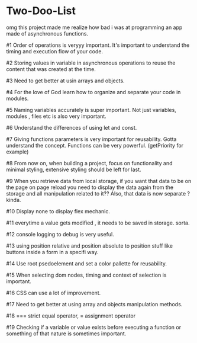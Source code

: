# Two-Doo-List

omg this project made me realize how bad i was at programming an app made of asynchronous functions. 

#1 Order of operations is veryyy important. It's important to understand the timing and execution flow of your code.

#2 Storing values in variable in asynchronous operations to reuse the content that was created at the time.

#3 Need to get better at usin arrays and objects.

#4 For the love of God learn how to organize and separate your code in modules.

#5 Naming variables accurately is super important. Not just variables, modules , files etc is also very important.

#6 Understand the differences of using let and const.

#7 Giving functions parameters is very important for reusability. Gotta understand the concept. Functions can be very powerful. (getPriority for example)

#8 From now on, when building a project, focus on functionality and minimal styling, extensive styling should be left for last.

#9 When you retrieve data from local storage, if you want that data to be on the page on page reload you need to display the data again from the storage and all manipulation related to it?? Also, that data is now separate ? kinda.

#10 Display none to display flex mechanic.

#11 everytime a value gets modified , it needs to be saved in storage. sorta.

#12 console logging to debug is very useful.

#13 using position relative and position absolute to position stuff like buttons inside a form in a specifi way.

#14 Use root psedoelement and set a color pallette for reusability.

#15 When selecting dom nodes, timing and context of selection is important.

#16 CSS can use a lot of improvement.

#17 Need to get better at using array and objects manipulation methods.

#18 === strict equal operator,  = assignment operator

#19 Checking if a variable or value exists before executing a function or something of that nature is sometimes important.